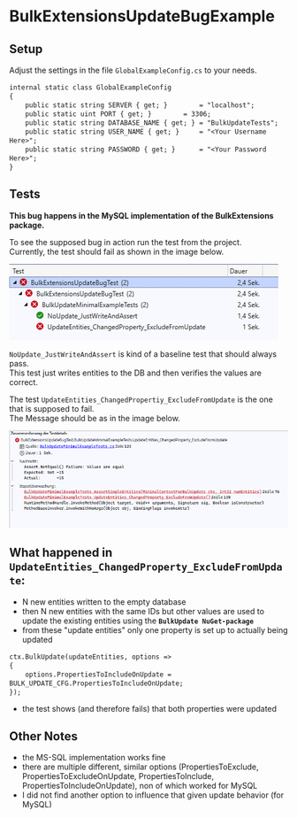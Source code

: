 # BulkExtensionsUpdateBugExample

## Setup



Adjust the settings in the file `GlobalExampleConfig.cs` to your needs.
```CSharp
internal static class GlobalExampleConfig
{
	public static string SERVER { get; }		= "localhost";
	public static uint PORT { get; }		= 3306;
	public static string DATABASE_NAME { get; }	= "BulkUpdateTests";
	public static string USER_NAME { get; }		= "<Your Username Here>";
	public static string PASSWORD { get; }		= "<Your Password Here>";
}
```

## Tests

**This bug happens in the MySQL implementation of the BulkExtensions package.**


To see the supposed bug in action run the test from the project.\
Currently, the test should fail as shown in the image below.

![Basic DB test](Readme/devenv_BiTriMp1nQ.png)

`NoUpdate_JustWriteAndAssert` is kind of a baseline test that should always pass.\
This test just writes entities to the DB and then verifies the values are correct.

The test `UpdateEntities_ChangedPropertiy_ExcludeFromUpdate` is the one that is supposed to fail.\
The Message should be as in the image below.

![Expected failed test result](Readme/devenv_LshCCeDLoo.png)

## What happened in `UpdateEntities_ChangedProperty_ExcludeFromUpdate`:
* N new entities written to the empty database
* then N new entities with the same IDs but other values are used to update the existing entities using the **`BulkUpdate NuGet-package`**
* from these "update entities" only one property is set up to actually being updated 
```CSharp
ctx.BulkUpdate(updateEntities, options =>
{
	options.PropertiesToIncludeOnUpdate = BULK_UPDATE_CFG.PropertiesToIncludeOnUpdate;
});
```
 
* the test shows (and therefore fails) that both properties were updated

## Other Notes
* the MS-SQL implementation works fine
* there are multiple different, similar options (PropertiesToExclude, PropertiesToExcludeOnUpdate, PropertiesToInclude, PropertiesToIncludeOnUpdate), non of which worked for MySQL
* I did not find another option to influence that given update behavior (for MySQL)

